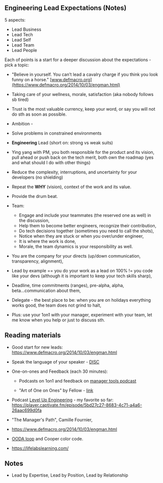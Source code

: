 ## Engineering Lead Expectations (Notes)

5 aspects:

- Lead Business
- Lead Tech
- Lead Self
- Lead Team
- Lead People

Each of points is a start for a deeper discussion about the expectations - pick a topic:

- "Believe in yourself. You can’t lead a cavalry charge if you think you look funny on a horse." [www.defmacro.org](https://www.defmacro.org/2014/10/03/engman.html)
- Taking care of your wellness, morale, satisfaction (aka nobody follows sb tired)
- Trust is the most valuable currency, keep your word, or say you will not do sth as soon as possible.
- Ambition -
- Solve problems in constrained environments
- **Engineering** Lead (short on: strong vs weak suits)
- Ying yang with PM, you both responsible for the product and its vision,
pull ahead or push back on the tech merit, both own the roadmap (yes and what should I do with other things)
- Reduce the complexity, interruptions, and uncertainty for your developers (no shielding)
- Repeat the **WHY** (vision), context of the work and its value.
- Provide the drum beat.
- Team:
  - Engage and include your teammates (the reserved one as well) in the discussion,
  - Help them to become better engineers, recognize their contribution,
  - Do tech decisions together (sometimes you need to call the shots),
  - Notice when they are stuck or when you over/under engineer,
  - It is where the work is done,
  - Morale, the team dynamics is your responsibility as well.

- You are the company for your directs (up/down communication, transparency, alignment),
- Lead by example == you do your work as a lead on 100% != you code like your devs (although it is  important to keep your tech skills sharp),
- Deadline, time commitments (ranges), pre-alpha, alpha, beta...communication about them,
- Delegate - the best place to be: when you are on holidays everything works good, the team does not grind to halt,
- Plus: use your 1on1 with your manager, experiment with your team, let me know when you help or just to discuss sth.

## Reading materials

- Good start for new leads: https://www.defmacro.org/2014/10/03/engman.html
- Speak the language of your speaker - [DISC](https://www.manager-tools.com/get-answers?search=DISC%20manager%20tools&f%5B0%5D=bundle%3Apodcast_item&f%5B1%5D=im_field_content_domain%3A4&f%5B2%5D=im_field_mou_taxonomy%3A242&f%5B3%5D=im_field_mou_taxonomy%3A249)
- One-on-ones and Feedback (each 30 minutes):

  - Podcasts on 1on1 and feedback on [manager tools podcast](https://www.manager-tools.com/manager-tools-basics)

  - "Art of One on Ones" by Fellow - [link](https://fellow.app/blog/meetings/one-on-one-meeting-definitive-guide/)

-  Podcast [Level Up Engineering](https://codingsans.com/engineering-management-podcast) - my favorite so far: https://player.captivate.fm/episode/5bd27c27-8683-4c71-a4a6-26aac699d0fa

- "The Manager's Path", Camille Fournier,

- https://www.defmacro.org/2014/10/03/engman.html

- [OODA loop](https://en.wikipedia.org/wiki/OODA_loop) and Cooper color code.

- https://lifelabslearning.com/

## Notes

- Lead by Expertise, Lead by Position, Lead by Relationship
